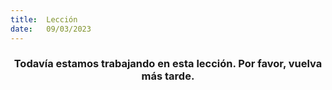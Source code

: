 ```yaml
---
title:  Lección
date:   09/03/2023
---
```


### <center>Todavía estamos trabajando en esta lección. Por favor, vuelva más tarde.</center>